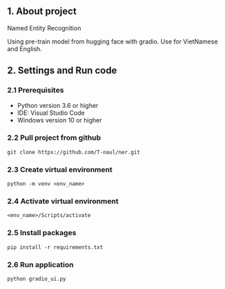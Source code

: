 ## 1. About project
Named Entity Recognition

Using pre-train model from hugging face with gradio.
Use for VietNamese and English.

## 2. Settings and Run code
### 2.1 Prerequisites
- Python version 3.6 or higher
- IDE: Visual Studio Code
- Windows version 10 or higher

### 2.2 Pull project from github 
```
git clone https://github.com/T-naul/ner.git
```
### 2.3 Create virtual environment
```
python -m venv <env_name>
```
### 2.4 Activate virtual environment

```
<env_name>/Scripts/activate
```
### 2.5 Install packages

```
pip install -r requirements.txt
```
### 2.6 Run application

```
python gradio_ui.py
```
